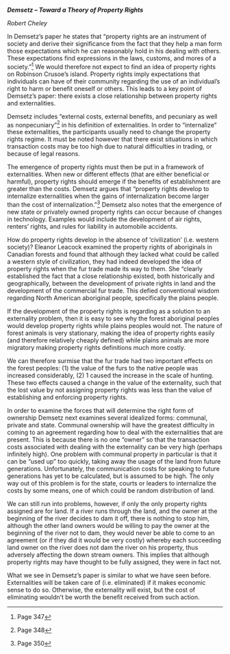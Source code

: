***Demsetz – Toward a Theory of Property Rights***

*Robert Cheley*

In Demsetz’s paper he states that “property rights are an instrument of
society and derive their significance from the fact that they help a man
form those expectations which he can reasonably hold in his dealing with
others. These expectations find expressions in the laws, customs, and
mores of a society.”[^1] We would therefore not expect to find an idea
of property rights on Robinson Crusoe’s island. Property rights imply
expectations that individuals can have of their community regarding the
use of an individual’s right to harm or benefit oneself or others. This
leads to a key point of Demsetz’s paper: there exists a close
relationship between property rights and externalities.

Demsetz includes “external costs, external benefits, and pecuniary as
well as nonpecuniary”[^2] in his definition of externalities. In order
to “internalize” these externalities, the participants usually need to
change the property rights regime. It must be noted however that there
exist situations in which transaction costs may be too high due to
natural difficulties in trading, or because of legal reasons.

The emergence of property rights must then be put in a framework of
externalities. When new or different effects (that are either beneficial
or harmful), property rights should emerge if the benefits of
establishment are greater than the costs. Demsetz argues that “property
rights develop to internalize externalities when the gains of
internalization become larger than the cost of internalization.”[^3]
Demsetz also notes that the emergence of new state or privately owned
property rights can occur because of changes in technology. Examples
would include the development of air rights, renters’ rights, and rules
for liability in automobile accidents.

How do property rights develop in the absence of ‘civilization’ (i.e.
western society)? Eleanor Leacock examined the property rights of
aboriginals in Canadian forests and found that although they lacked what
could be called a western style of civilization, they had indeed
developed the idea of property rights when the fur trade made its way to
them. She “clearly established the fact that a close relationship
existed, both historically and geographically, between the development
of private rights in land and the development of the commercial fur
trade. This defied conventional wisdom regarding North American
aboriginal people, specifically the plains people.

If the development of the property rights is regarding as a solution to
an externality problem, then it is easy to see why the forest aboriginal
peoples would develop property rights while plains peoples would not.
The nature of forest animals is very stationary, making the idea of
property rights easily (and therefore relatively cheaply defined) while
plains animals are more migratory making property rights definitions
much more costly.

We can therefore surmise that the fur trade had two important effects on
the forest peoples: (1) the value of the furs to the native people was
increased considerably, (2) 1 caused the increase in the scale of
hunting. These two effects caused a change in the value of the
externality, such that the lost value by not assigning property rights
was less than the value of establishing and enforcing property rights.

In order to examine the forces that will determine the right form of
ownership Demsetz next examines several idealized forms: communal,
private and state. Communal ownership will have the greatest difficulty
in coming to an agreement regarding how to deal with the externalities
that are present. This is because there is no one “owner” so that the
transaction costs associated with dealing with the externality can be
very high (perhaps infinitely high). One problem with communal property
in particular is that it can be “used up” too quickly, taking away the
usage of the land from future generations. Unfortunately, the
communication costs for speaking to future generations has yet to be
calculated, but is assumed to be high. The only way out of this problem
is for the state, courts or leaders to internalize the costs by some
means, one of which could be random distribution of land.

We can still run into problems, however, if only the only property
rights assigned are for land. If a river runs through the land, and the
owner at the beginning of the river decides to dam it off, there is
nothing to stop him, although the other land owners would be willing to
pay the owner at the beginning of the river not to dam, they would never
be able to come to an agreement (or if they did it would be very costly)
whereby each succeeding land owner on the river does not dam the river
on his property, thus adversely affecting the down stream owners. This
implies that although property rights may have thought to be fully
assigned, they were in fact not.

What we see in Demsetz’s paper is similar to what we have seen before.
Externalities will be taken care of (i.e. eliminated) if it makes
economic sense to do so. Otherwise, the externality will exist, but the
cost of eliminating wouldn’t be worth the benefit received from such
action.

[^1]: Page 347

[^2]: Page 348

[^3]: Page 350
